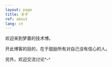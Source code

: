 ```yaml
---
layout: page
title: 关于
ref: about
lang: cn
---
```


欢迎来到梦嘉的技术博。

开此博客的目的，在于鼓励所有对自己没有信心的人。

另外，欢迎交流讨论^-^
